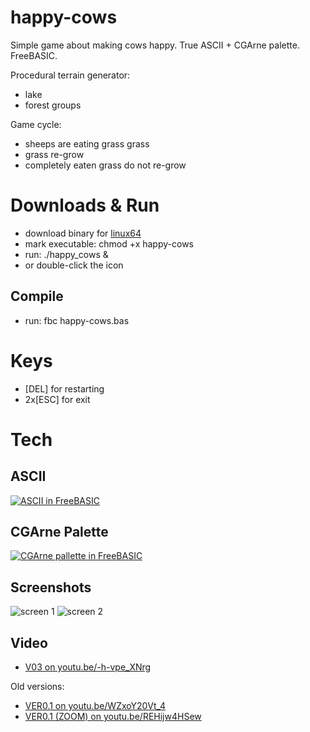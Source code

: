 # happy-cows
Simple game about making cows happy. True ASCII + CGArne palette. FreeBASIC.

Procedural terrain generator:

- lake
- forest groups

Game cycle:

- sheeps are eating grass grass
- grass re-grow
- completely eaten grass do not re-grow


# Downloads & Run

- download binary for [linux64](https://github.com/w84death/happy-cows/raw/master/happy-cows)
- mark executable: chmod +x happy-cows
- run: ./happy_cows &
- or double-click the icon

## Compile

- run: fbc happy-cows.bas


# Keys

- [DEL] for restarting
- 2x[ESC] for exit

# Tech 

## ASCII


[![ASCII in FreeBASIC](https://i.imgur.com/KzaVfkB.png)](http://lampiweb.com/help/freebasic/CptAscii.html)

## CGArne Palette


[![CGArne pallette in FreeBASIC](https://i.imgur.com/cDWLfxO.png)](http://androidarts.com/palette/16pal.htm)


## Screenshots

![screen 1](https://i.imgur.com/BF9w8hC.png)
![screen 2](https://i.imgur.com/LnS3qGW.png)

## Video

- [V03 on youtu.be/-h-vpe_XNrg](https://youtu.be/-h-vpe_XNrg)

Old versions:

- [VER0.1 on youtu.be/WZxoY20Vt_4](https://youtu.be/WZxoY20Vt_4)
- [VER0.1 (ZOOM) on youtu.be/REHijw4HSew](https://youtu.be/REHijw4HSew)
